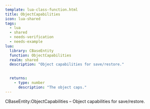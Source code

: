 ```yaml
---
template: lua-class-function.html
title: ObjectCapabilities
icon: lua-shared
tags:
  - lua
  - shared
  - needs-verification
  - needs-example
lua:
  library: CBaseEntity
  function: ObjectCapabilities
  realm: shared
  description: "Object capabilities for save/restore."
  
  
  returns:
    - type: number
      description: "The object caps."
---
```


<div class="lua__search__keywords">
CBaseEntity:ObjectCapabilities &#x2013; Object capabilities for save/restore.
</div>
